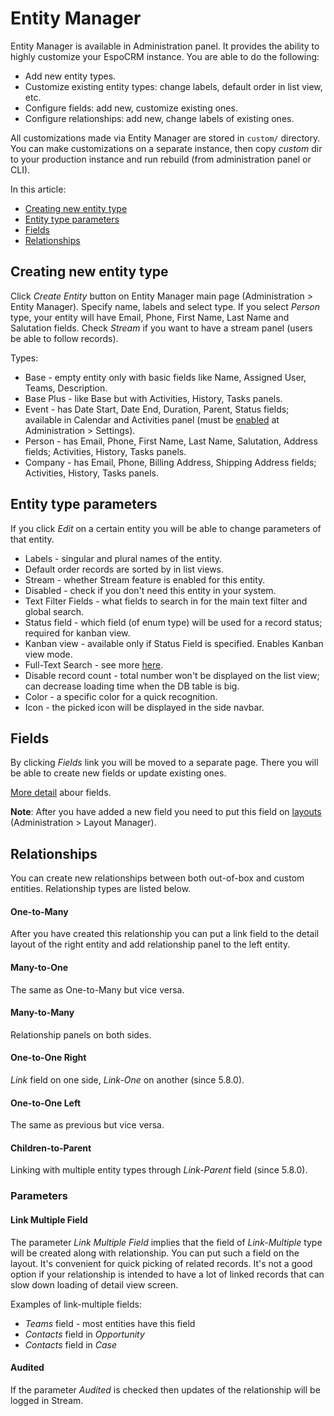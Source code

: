 # Entity Manager

Entity Manager is available in Administration panel. It provides the ability to highly customize your EspoCRM instance. You are able to do the following:

* Add new entity types.
* Customize existing entity types: change labels, default order in list view, etc.
* Configure fields: add new, customize existing ones.
* Configure relationships: add new, change labels of existing ones.

All customizations made via Entity Manager are stored in `custom/` directory. You can make customizations on a separate instance, then copy *custom* dir to your production instance and run rebuild (from administration panel or CLI).

In this article:

* [Creating new entity type](#creating-new-entity-type)
* [Entity type parameters](#entity-type-parameters)
* [Fields](#fields)
* [Relationships](#relationships)

## Creating new entity type

Click *Create Entity* button on Entity Manager main page (Administration > Entity Manager). Specify name, labels and select type. If you select *Person* type, your entity will have Email, Phone, First Name, Last Name and Salutation fields. Check *Stream* if you want to have a stream panel (users be able to follow records).

Types:

* Base - empty entity only with basic fields like Name, Assigned User, Teams, Description.
* Base Plus - like Base but with Activities, History, Tasks panels.
* Event - has Date Start, Date End, Duration, Parent, Status fields; available in Calendar and Activities panel (must be [enabled](../user-guide/activities-and-calendar.md#custom-entities-on-calendar) at Administration > Settings).
* Person - has Email, Phone, First Name, Last Name, Salutation, Address fields; Activities, History, Tasks panels.
* Company - has Email, Phone, Billing Address, Shipping Address fields; Activities, History, Tasks panels.

## Entity type parameters

If you click *Edit* on a certain entity you will be able to change parameters of that entity.

* Labels - singular and plural names of the entity.
* Default order records are sorted by in list views.
* Stream - whether Stream feature is enabled for this entity.
* Disabled - check if you don't need this entity in your system.
* Text Filter Fields - what fields to search in for the main text filter and global search.
* Status field - which field (of enum type) will be used for a record status; required for kanban view.
* Kanban view - available only if Status Field is specified. Enables Kanban view mode.
* Full-Text Search - see more [here](../user-guide/text-search.md#full-text-search).
* Disable record count - total number won't be displayed on the list view; can decrease loading time when the DB table is big.
* Color - a specific color for a quick recognition.
* Icon - the picked icon will be displayed in the side navbar.

## Fields

By clicking *Fields* link you will be moved to a separate page. There you will be able to create new fields or update existing ones.

[More detail](fields.md) abour fields.

**Note**: After you have added a new field you need to put this field on [layouts](layout-manager.md) (Administration > Layout Manager).


## Relationships

You can create new relationships between both out-of-box and custom entities. Relationship types are listed below.

#### One-to-Many

After you have created this relationship you can put a link field to the detail layout of the right entity and add relationship panel to the left entity.

#### Many-to-One

The same as One-to-Many but vice versa.

#### Many-to-Many

Relationship panels on both sides.

#### One-to-One Right

*Link* field on one side, *Link-One* on another (since 5.8.0).

#### One-to-One Left

The same as previous but vice versa.

#### Children-to-Parent

Linking with multiple entity types through *Link-Parent* field (since 5.8.0).

### Parameters

#### Link Multiple Field

The parameter *Link Multiple Field* implies that the field of *Link-Multiple* type will be created along with relationship. You can put such a field on the layout. It's convenient for quick picking of related records. It's not a good option if your relationship is intended to have a lot of linked records that can slow down loading of detail view screen.

Examples of link-multiple fields:

* *Teams* field - most entities have this field
* *Contacts* field in *Opportunity*
* *Contacts* field in *Case*

#### Audited

If the parameter *Audited* is checked then updates of the relationship will be logged in Stream.
